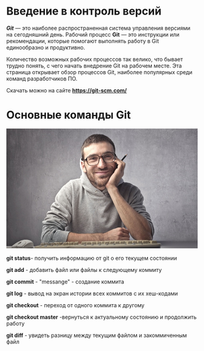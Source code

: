 # Введение в контроль версий

***Git*** — это наиболее распространенная система управления версиями на сегодняшний день. Рабочий процесс **Git** — это инструкции или рекомендации, которые помогают выполнять работу в Git единообразно и продуктивно.

Количество возможных рабочих процессов так велико, что бывает трудно понять, с чего начать внедрение Git на рабочем месте. Эта страница открывает обзор процессов Git, наиболее популярных среди команд разработчиков ПО.

Скачать можно на сайте __https://git-scm.com/__

# Основные команды Git

![учусь](11.jpg)

**git status**- получить информацию от git о его текущем состоянии

**git add** - добавить файл или файлы к следующему коммиту

**git commit** - "messange" - создание коммита

**git log** - вывод на экран истории всех коммитов с их хеш-кодами

**git checkout** - переход от одного коммита к другому

**git checkout master** -вернуться к актуальному состоянию и продолжить работу

**git diff** - увидеть разницу между текущим файлом и закоммиченным файл